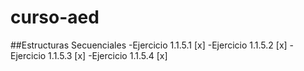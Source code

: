 # curso-aed
##Estructuras Secuenciales
-Ejercicio 1.1.5.1 [x]
-Ejercicio 1.1.5.2 [x]
-Ejercicio 1.1.5.3 [x]
-Ejercicio 1.1.5.4 [x]
